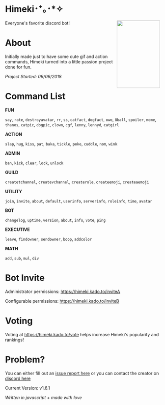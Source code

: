 # Himeki･⁺｡･*✧

Everyone's favorite discord bot! <img align="right" width="140" height="220" src="https://i.imgur.com/U2ueJ3Y.jpg">

# About

Initially made just to have some cute gif and action commands, Himeki turned into a little passion project done for fun.

*Project Started: 06/06/2018*

# Command List

**FUN**

`say`, `rate`, `destroyavatar`, `rr`, `ss`, `catfact`, `dogfact`, `owo`, `8ball`, `spoiler`, `meme`, `thanos`, `catpic`, `dogpic`, `clown`, `cgf`, `lenny`, `lennyd`, `catgirl`

**ACTION**

`slap`, `hug`, `kiss`, `pat`, `baka`, `tickle`, `poke`, `cuddle`, `nom`, `wink`

**ADMIN**

`ban`, `kick`, `clear`, `lock`, `unlock`

**GUILD**

`createtchannel`, `createvchannel`, `createrole`, `createemoji`, `createaemoji`

**UTILITY**

`join`, `invite`, `about`, `default`, `userinfo`, `serverinfo`, `roleinfo`, `time`, `avatar`

**BOT**

`changelog`, `uptime`, `version`, `about`, `info`, `vote`, `ping`

**EXECUTIVE**

`leave`, `findowner`, `sendowner`, `boop`, `addcolor`

**MATH**

`add`, `sub`, `mul`, `div`

# **Bot Invite**

Administrator permissions: https://himeki.kado.to/inviteA

Configurable permissions: https://himeki.kado.to/inviteB

# **Voting**

Voting at https://himeki.kado.to/vote helps increase Himeki's popularity and rankings!

# **Problem?**

You can either fill out an [issue report here](https://github.com/kadoto/himeki/issues)
or you can contact the creator on [discord here](https://discord.com/users/251479856406069248)

Current Version: v1.6.1

*Written in javascript + made with love*
